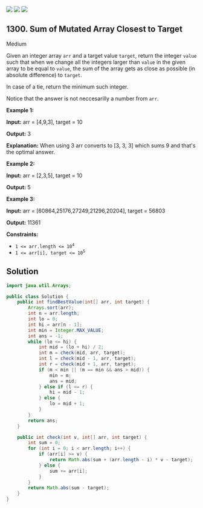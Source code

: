 [![](https://img.shields.io/github/stars/javadev/LeetCode-in-Java?label=Stars&style=flat-square)](https://github.com/javadev/LeetCode-in-Java)
[![](https://img.shields.io/github/forks/javadev/LeetCode-in-Java?label=Fork%20me%20on%20GitHub%20&style=flat-square)](https://github.com/javadev/LeetCode-in-Java/fork)
[![](https://img.shields.io/badge/-LeetCode%20in%20Kotlin-blue?style=flat-square)](https://github.com/javadev/LeetCode-in-Kotlin)

## 1300\. Sum of Mutated Array Closest to Target

Medium

Given an integer array `arr` and a target value `target`, return the integer `value` such that when we change all the integers larger than `value` in the given array to be equal to `value`, the sum of the array gets as close as possible (in absolute difference) to `target`.

In case of a tie, return the minimum such integer.

Notice that the answer is not neccesarilly a number from `arr`.

**Example 1:**

**Input:** arr = [4,9,3], target = 10

**Output:** 3

**Explanation:** When using 3 arr converts to [3, 3, 3] which sums 9 and that's the optimal answer.

**Example 2:**

**Input:** arr = [2,3,5], target = 10

**Output:** 5

**Example 3:**

**Input:** arr = [60864,25176,27249,21296,20204], target = 56803

**Output:** 11361

**Constraints:**

*   <code>1 <= arr.length <= 10<sup>4</sup></code>
*   <code>1 <= arr[i], target <= 10<sup>5</sup></code>

## Solution

```java
import java.util.Arrays;

public class Solution {
    public int findBestValue(int[] arr, int target) {
        Arrays.sort(arr);
        int n = arr.length;
        int lo = 0;
        int hi = arr[n - 1];
        int min = Integer.MAX_VALUE;
        int ans = -1;
        while (lo <= hi) {
            int mid = (lo + hi) / 2;
            int m = check(mid, arr, target);
            int l = check(mid - 1, arr, target);
            int r = check(mid + 1, arr, target);
            if (m < min || (m == min && ans > mid)) {
                min = m;
                ans = mid;
            } else if (l <= r) {
                hi = mid - 1;
            } else {
                lo = mid + 1;
            }
        }
        return ans;
    }

    public int check(int v, int[] arr, int target) {
        int sum = 0;
        for (int i = 0; i < arr.length; i++) {
            if (arr[i] >= v) {
                return Math.abs(sum + (arr.length - i) * v - target);
            } else {
                sum += arr[i];
            }
        }
        return Math.abs(sum - target);
    }
}
```